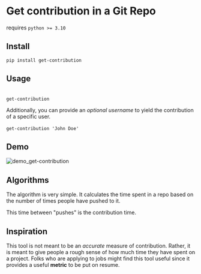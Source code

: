# Get contribution in a Git Repo

requires `python >= 3.10`

## Install
`pip install get-contribution`

## Usage
<br> `get-contribution`

Additionally, you can provide an *optional username* to yield the contribution of a specific user. <br> <br>
`get-contribution 'John Doe'` 

## Demo
![demo_get-contribution](https://github.com/HieuVuong001/get-contribution/assets/60205090/9fe1fe9f-d7a9-45d0-afa4-1d1dce12d8e2)


## Algorithms
The algorithm is very simple. It calculates the time spent in a repo based on the number of times people have pushed to it.

This time between "pushes" is the contribution time.

## Inspiration
This tool is not meant to be an *accurate* measure of contribution. Rather, it is meant to give people a rough sense of how much time they have spent on a project.
Folks who are applying to jobs might find this tool useful since it provides a useful **metric** to be put on resume.

